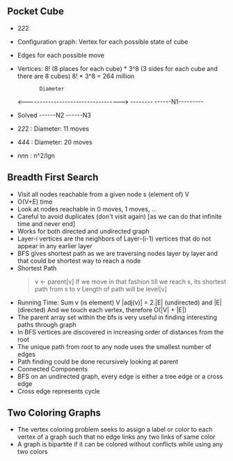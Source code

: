 Pocket Cube
-----------
- 2*2*2
- Configuration graph: Vertex for each possible state of cube
- Edges for each possible move
- Vertices: 8! (8 places for each cube) * 3^8 (3 sides for each cube and there are 8 cubes)
            8! * 3^8 = 264 million

             Diameter
  <---------------------------------->
                 --------
         ------N1---------  
- Solved ------N2
         ------N3
- 2*2*2 : Diameter: 11 moves
- 4*4*4 : Diameter: 20 moves
- n*n*n : n^2/lgn

Breadth First Search
--------------------
- Visit all nodes reachable from a given node s (element of) V
- O(V+E) time
- Look at nodes reachable in 0 moves, 1 moves, ...
- Careful to avoid duplicates (don't visit again) [as we can do that infinite time and never end]
- Works for both directed and undirected graph
- Layer-i vertices are the neighbors of Layer-(i-1) vertices that do not appear in any earlier layer
- BFS gives shortest path as we are traversing nodes layer by layer and that could be shortest way to reach a node
- Shortest Path
  > v <- parent[v]
  > If we move in that fashion till we reach s, its shortest path from s to v
  > Length of path will be level[v]
- Running Time: Sum v (is element) V |adj(v)| = 2.|E| (undirected) and |E| (directed)
                And we touch each vertex, therefore O(|V| + |E|)
- The parent array set within the bfs is very useful in finding interesting paths through graph
- In BFS vertices are discovered in increasing order of distances from the root
- The unique path from root to any node uses the smallest number of edges
- Path finding could be done recursively looking at parent
- Connected Components
- BFS on an undirected graph, every edge is either a tree edge or a cross edge
- Cross edge represents cycle

Two Coloring Graphs
-------------------
- The vertex coloring problem seeks to assign a label or color to each vertex of a graph
  such that no edge links any two links of same color
- A graph is bipartite if it can be colored without conflicts while using any two colors
